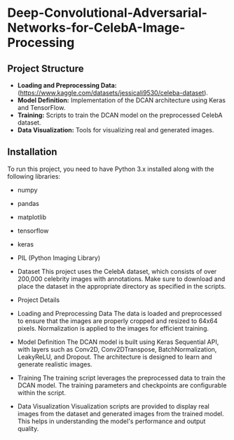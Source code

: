 # Deep-Convolutional-Adversarial-Networks-for-CelebA-Image-Processing
## Project Structure
- **Loading and Preprocessing Data:** (https://www.kaggle.com/datasets/jessicali9530/celeba-dataset).
- **Model Definition:** Implementation of the DCAN architecture using Keras and TensorFlow.
- **Training:** Scripts to train the DCAN model on the preprocessed CelebA dataset.
- **Data Visualization:** Tools for visualizing real and generated images.

## Installation
To run this project, you need to have Python 3.x installed along with the following libraries:
- numpy
- pandas
- matplotlib
- tensorflow
- keras
- PIL (Python Imaging Library)
- Dataset
This project uses the CelebA dataset, which consists of over 200,000 celebrity images with annotations. Make sure to download and place the dataset in the appropriate directory as specified in the scripts.

- Project Details
- Loading and Preprocessing Data
The data is loaded and preprocessed to ensure that the images are properly cropped and resized to 64x64 pixels. Normalization is applied to the images for efficient training.

- Model Definition
The DCAN model is built using Keras Sequential API, with layers such as Conv2D, Conv2DTranspose, BatchNormalization, LeakyReLU, and Dropout. The architecture is designed to learn and generate realistic images.

- Training
The training script leverages the preprocessed data to train the DCAN model. The training parameters and checkpoints are configurable within the script.

- Data Visualization
Visualization scripts are provided to display real images from the dataset and generated images from the trained model. This helps in understanding the model's performance and output quality.
